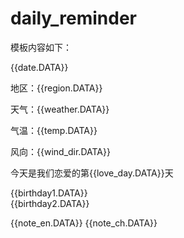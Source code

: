 # daily_reminder

模板内容如下：

{{date.DATA}} 

地区：{{region.DATA}} 

天气：{{weather.DATA}} 


气温：{{temp.DATA}} 


风向：{{wind_dir.DATA}} 


今天是我们恋爱的第{{love_day.DATA}}天 


{{birthday1.DATA}}  
{{birthday2.DATA}}


{{note_en.DATA}} 
{{note_ch.DATA}}

